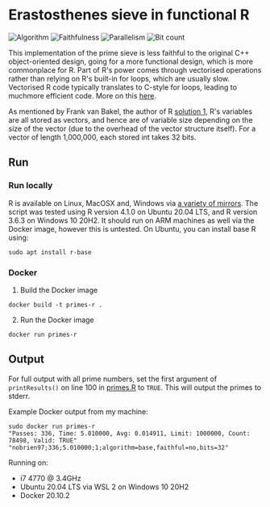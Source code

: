 # Erastosthenes sieve in functional R

![Algorithm](https://img.shields.io/badge/Algorithm-base-green)
![Faithfulness](https://img.shields.io/badge/Faithful-no-green)
![Parallelism](https://img.shields.io/badge/Parallel-no-green)
![Bit count](https://img.shields.io/badge/Bits-32-yellowgreen)


This implementation of the prime sieve is less faithful to the original C++ object-oriented design, going for a more 
functional design, which is more commonplace for R. Part of R's power comes through vectorised operations rather than
relying on R's built-in for loops, which are usually slow. Vectorised R code typically translates to C-style for loops, 
leading to muchmore efficient code. More on this [here](https://adv-r.hadley.nz/perf-improve.html#vectorise).

As mentioned by Frank van Bakel, the author of R [solution 1](../solution_1), R's variables are all stored as vectors, and hence
are of variable size depending on the size of the vector (due to the overhead of the vector structure itself). For a vector of length 1,000,000,
each stored int takes 32 bits.

## Run

### Run locally

R is available on Linux, MacOSX and, Windows via [a variety of mirrors](https://cran.r-project.org/mirrors.html).
The script was tested using R version 4.1.0 on Ubuntu 20.04 LTS, and R version 3.6.3 on Windows 10 20H2. It should 
run on ARM machines as well via the Docker image, however this is untested.
On Ubuntu, you can install base R using:
```
sudo apt install r-base
```


### Docker

1. Build the Docker image
```
docker build -t primes-r .
```
2. Run the Docker image
```
docker run primes-r
```

## Output

For full output with all prime numbers, set the first argument of `printResults()` on line 100 in [primes.R](./primes.R) to `TRUE`.
This will output the primes to stderr.

Example Docker output from my machine:
```
sudo docker run primes-r
"Passes: 336, Time: 5.010000, Avg: 0.014911, Limit: 1000000, Count: 78498, Valid: TRUE"
"nobrien97;336;5.010000;1;algorithm=base,faithful=no,bits=32"
```

Running on:
- i7 4770 @ 3.4GHz
- Ubuntu 20.04 LTS via WSL 2 on Windows 10 20H2
- Docker 20.10.2